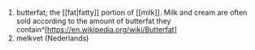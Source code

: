 1. butterfat; the [[fat|fatty]] portion of [[milk]]. Milk and cream are often sold according to the amount of butterfat they contain^[https://en.wikipedia.org/wiki/Butterfat]
2. melkvet (Nederlands)